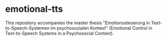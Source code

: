 # emotional-tts

This repository accompanies the master thesis "Emotionssteuerung in Text-to-Speech-Systemen im psychosozialen Kontext" (Emotional Control in Text-to-Speech Systems in a Psychosocial Context).